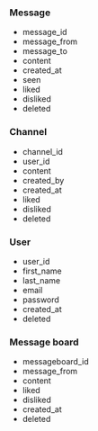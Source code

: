 ### Message
- message_id
- message_from
- message_to
- content
- created_at
- seen
- liked
- disliked
- deleted

### Channel
- channel_id
- user_id
- content
- created_by
- created_at
- liked
- disliked
- deleted

### User
- user_id
- first_name
- last_name
- email
- password
- created_at
- deleted

### Message board
- messageboard_id
- message_from
- content
- liked
- disliked
- created_at
- deleted
